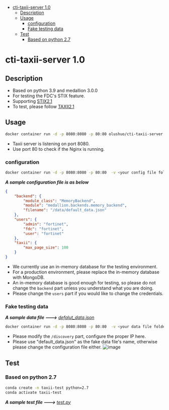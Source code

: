 - [cti-taxii-server 1.0](#cti-taxii-server-10)
  - [Description](#description)
  - [Usage](#usage)
    - [configuration](#configuration)
    - [Fake testing data](#fake-testing-data)
  - [Test](#test)
    - [Based on python 2.7](#based-on-python-27)
# cti-taxii-server 1.0 #

## Description ##
- Based on python 3.9 and medallion 3.0.0
- For testing the FDC's STIX feature.
- Supporting [STIX2.1](https://docs.oasis-open.org/cti/stix/v2.1/csprd01/stix-v2.1-csprd01.html)
- To test, please follow [TAXII2.1](https://docs.oasis-open.org/cti/taxii/v2.1/csprd02/taxii-v2.1-csprd02.html)

## Usage ##
```bash
docker container run -d -p 8080:8080 -p 80:80 olushuo/cti-taxii-server:1.0
```
- Taxii server is listening on port 8080.
- Use port 80 to check if the Nginx is running.

### configuration ###
```bash
docker container run -d -p 8080:8080 -p 80:80  -v <your config file folder>:/conf olushuo/cti-taxii-server:1.0
```
***A sample configuration file is as below***
```json
{
    "backend": {
        "module_class": "MemoryBackend",
        "module": "medallion.backends.memory_backend",
        "filename": "/data/default_data.json"
    },
    "users": {
        "admin": "fortinet",
        "fdc": "fortinet",
        "user": "fortinet"
    },
    "taxii": {
        "max_page_size": 100
    }
}
```
- We currently use an in-memory database for the testing environment.
- For a production environment, please replace the in-memory database with MongoDB.
- An in-memory database is good enough for testing, so please do not change the `backend` part unless you understand what you are doing.
- Please change the `users` part if you would like to change the credentials.

### Fake testing data ###
***A sample data file --->***
*[defalut_data.json](https://github.com/olushuo/Taxxii-Server/blob/main/data/default_data.json)*
```bash
docker container run -d -p 8080:8080 -p 80:80  -v <your data file folder>:/data olushuo/cti-taxii-server:1.0
```
- Please modify the `/discovery` part, configure the proper IP here.
- Please use "default_data.json" as the fake data file's name, otherwise please change the configuration file either.
![image](https://user-images.githubusercontent.com/13208409/150575431-ea753a35-1e5d-458e-a025-599cab214db9.png)


## Test ##
### Based on python 2.7 ###
```bash
conda create -n taxii-test python=2.7
conda activate taxii-test
```
***A sample test file --->***
*[test.py](https://github.com/olushuo/Taxxii-Server/blob/main/test.py)*
